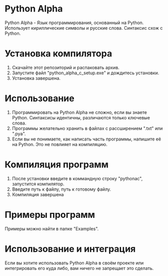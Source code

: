 # Python Alpha
Python Alpha - Язык программирования, основанный на Python. Использует кириллические символы и русские слова. Синтаксис схож с Python.

# Установка компилятора
1) Скачайте этот репозиторий и распаковать архив.
2) Запустите файл "python_alpha_c_setup.exe" и дождитесь установки.
3) Установка завершена.

# Использование
1) Программировать на Python Alpha не сложно, если вы знаете Python. Синтаксисы идентичны, различаются только ключевые слова.
2) Программы желательно хранить в файлах с рассширением ".txt" или ".pya".
3) Если вы не понимаете, как написать часть программы, напишите её на Python. Это не повлияет на компиляцию.

# Компиляция программ
1) После установки введите в коммандную строку "pythonac", запустится компилятор.
2) Введите путь к файлу, путь к готовому файлу.
3) Компиляция завершена

# Примеры программ
Примеры можно найти в папке "Examples".

# Использование и интеграция
Если вы хотите использовать Python Alpha в своём проекте или интегрировать его куда либо, вам ничего не запрещает это сделать.
